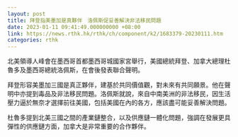 ```yaml
---
layout: post
title: 拜登指美墨加是真夥伴　洛佩斯促妥善解決非法移民問題
date: 2023-01-11 09:41:49.000000000 +08:00
link: https://news.rthk.hk/rthk/ch/component/k2/1683379-20230111.htm
categories: rthk
---
```


北美領導人峰會在墨西哥首都墨西哥城國家宮舉行，美國總統拜登、加拿大總理杜魯多及墨西哥總統洛佩斯，在會後發表聯合聲明。

拜登形容美墨加三國是真正夥伴，建基於共同價值觀，對未來有共同願景。他在聲明中亦提到毒品及非法移民問題。洛佩斯就說，來自中南美洲的非法移民，因生活壓力逼於無奈才選擇前往美國，包括美國在內的各方，應該盡可能妥善解決問題。

杜魯多提到北美三國之間的產業鏈整合，以及供應鏈一體化問題，強調在發展更具彈性的供應鏈方面，加拿大是非常重要的合作夥伴。
